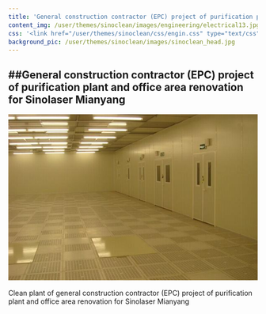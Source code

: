 ```yaml
---
title: 'General construction contractor (EPC) project of purification plant and office area renovation for Sinolaser Mianyang,'
content_img: /user/themes/sinoclean/images/engineering/electrical13.jpg
css: '<link href="/user/themes/sinoclean/css/engin.css" type="text/css" rel="stylesheet" />'
background_pic: /user/themes/sinoclean/images/sinoclean_head.jpg
---
```


##General construction contractor (EPC) project of purification plant and office area renovation for Sinolaser Mianyang
---

![Pic1](/user/themes/sinoclean/images/engineering/electrical13.jpg)


Clean plant of general construction contractor (EPC) project of purification plant and office area renovation for Sinolaser Mianyang
